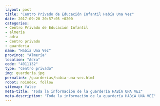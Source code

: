 ```yaml
---
layout: post
title: "Centro Privado de Educación Infantil Había Una Vez"
date: 2017-09-20 20:57:05 +0200
categories:
- Centro Privado de Educación Infantil
- almeria
- adra
- Centro privado
- guarderia
name: "Había Una Vez"
province: "Almería"
location: "Adra"
code: "4011132"
type: "Centro privado"
img: guarderia.jpg
permalink: /guarderias/habia-una-vez.html
robot: noindex, follow
sitemap: false
meta-title: "Toda la información de la guardería HABíA UNA VEZ"
meta-description: "Toda la información de la guardería HABíA UNA VEZ"
---
```

